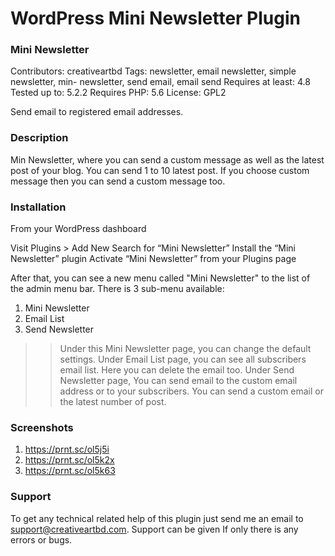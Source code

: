 # WordPress Mini Newsletter Plugin

### Mini Newsletter
Contributors: creativeartbd
Tags: newsletter, email newsletter, simple newsletter, min- newsletter, send email, email send
Requires at least: 4.8
Tested up to: 5.2.2
Requires PHP: 5.6
License: GPL2

Send email to registered email addresses.

### Description
Min Newsletter, where you can send a custom message as well as the latest post of your blog.  You can send 1 to 10 latest post. If you choose custom message then you can send a custom message too. 

### Installation
From your WordPress dashboard

Visit Plugins > Add New
Search for “Mini Newsletter”
Install the “Mini Newsletter” plugin
Activate “Mini Newsletter” from your Plugins page

After that, you can see a new menu called \"Mini Newsletter\" to the list of the admin menu bar. There is 3 sub-menu available:

1) Mini Newsletter
2) Email List
3) Send Newsletter

>> Under this Mini Newsletter page, you can change the default settings. 
>> Under Email List page, you can see all subscribers email list. Here you can delete the email too. 
>> Under Send Newsletter page, You can send email to the custom email address or to your subscribers. You can send a custom email or the latest number of post. 

### Screenshots
1. https://prnt.sc/ol5j5i
2. https://prnt.sc/ol5k2x
3. https://prnt.sc/ol5k63

### Support
To get any technical related help of this plugin just send me an email to support@creativeartbd.com. Support can be given If only there is any errors or bugs. 
